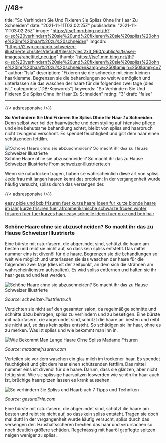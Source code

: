 //48+
---
title: "So Verhindern Sie Und Fixieren Sie Spliss Ohne Ihr Haar Zu Schneiden"
date: "2021-11-11T03:02:25Z"
publishdate: "2021-11-11T03:02:25Z"
image: "https://tse1.mm.bing.net/th?q=so%20verhindern%20sie%20und%20fixieren%20sie%20spliss%20ohne%20ihr%20haar%20zu%20schneiden"
imgcdn: "https://i2.wp.com/cdn.schweizer-illustrierte.ch/sites/default/files/styles/2x3_960/public/si/teaser-images/raheltitel_neu.jpg"
thumb: "https://tse1.mm.bing.net/th?q=so%20verhindern%20sie%20und%20fixieren%20sie%20spliss%20ohne%20ihr%20haar%20zu%20schneiden&amp;w=250&amp;h=250&amp;c=7"
author: "Isla"
description: "Fixieren sie die schnecke mit einer kleinen haarklemme. Begrenzen sie die behandlungen so weit wie möglich und unterlassen sie das waschen der haare für die folgenden zwei tage (dies ist."
categories: ["DB-Keywords"]
keywords: "So Verhindern Sie Und Fixieren Sie Spliss Ohne Ihr Haar Zu Schneiden"
rating: "3"
draft: "false"

---


{{< adsresponsive />}}

**So Verhindern Sie Und Fixieren Sie Spliss Ohne Ihr Haar Zu Schneiden**. Denn selbst wer bei der haarwäsche und dem styling auf intensive pflege und eine behutsame behandlung achtet, bleibt von spliss und haarbruch nicht zwingend verschont. Es spendet feuchtigkeit und gibt dem haar einen schützenden fettfilm.


![Schöne Haare ohne sie abzuschneiden? So macht ihr das zu Hause Schweizer Illustrierte](https://tse1.mm.bing.net/th?q=so%20verhindern%20sie%20und%20fixieren%20sie%20spliss%20ohne%20ihr%20haar%20zu%20schneiden "Schöne Haare ohne sie abzuschneiden? So macht ihr das zu Hause Schweizer Illustrierte")
Schöne Haare ohne sie abzuschneiden? So macht ihr das zu Hause Schweizer Illustrierte From schweizer-illustrierte.ch

Wenn sie naturlocken tragen, haben sie wahrscheinlich diese art von spliss. Jede frau mit langen haaren kennt das problem: In der vergangenheit wurde häufig versucht, spliss durch das versengen der.

{{< adsresponsive />}}

[easy pixie und bob frisuren fuer kurze haare](/easy-pixie-und-bob-frisuren-fuer-kurze-haare/) [ideen fur kurze blonde haare im jahr](/ideen-fur-kurze-blonde-haare-im-jahr/) [kurze frisuren fuer afroamerikanische schwarze frauen winter](/kurze-frisuren-fuer-afroamerikanische-schwarze-frauen-winter/) [frisuren fuer fuer kurzes haar easy schnelle ideen fuer pixie und bob hair](/frisuren-fuer-fuer-kurzes-haar-easy-schnelle-ideen-fuer-pixie-und-bob-hair/) 

### Schöne Haare ohne sie abzuschneiden? So macht ihr das zu Hause Schweizer Illustrierte
Eine bürste mit naturfasern, die abgerundet sind, schützt die haare am besten und reibt sie nicht auf, so dass kein spliss entsteht. Das mittel nummer eins ist olivenöl für die haare. Begrenzen sie die behandlungen so weit wie möglich und unterlassen sie das waschen der haare für die folgenden zwei tage (dies ist der zeitpunkt, an dem sich die strähnen am wahrscheinlichsten aufspalten). Es wird spliss entfernen und halten sie ihr haar gesund und fest werden.


![Schöne Haare ohne sie abzuschneiden? So macht ihr das zu Hause Schweizer Illustrierte](https://i2.wp.com/cdn.schweizer-illustrierte.ch/sites/default/files/styles/2x3_960/public/si/teaser-images/raheltitel_neu.jpg "Schöne Haare ohne sie abzuschneiden? So macht ihr das zu Hause Schweizer Illustrierte")

*Source: schweizer-illustrierte.ch*

Verzichten sie nicht auf den gesamten salon, da regelmäßige schnitte und schnitte dazu beitragen, spliss zu verhindern und zu beseitigen. Eine bürste mit naturfasern, die abgerundet sind, schützt die haare am besten und reibt sie nicht auf, so dass kein spliss entsteht. So schädigen sie ihr haar, ohne es zu merken. Was ist spliss und wie bekommt man ihn in.


![Wie Bekommt Man Lange Haare Ohne Spliss Madame Frisuren](https://i.pinimg.com/564x/0f/e2/57/0fe25769d740f9244b66a34a488542d6.jpg "Wie Bekommt Man Lange Haare Ohne Spliss Madame Frisuren")

*Source: madamefrisuren.com*

Verteilen sie vor dem waschen ein glas milch im trockenen haar. Es spendet feuchtigkeit und gibt dem haar einen schützenden fettfilm. Das mittel nummer eins ist olivenöl für die haare. Darum, dass sie glänzen, aber nicht fettig sind. Wie sie splissige haarspitzen loswerden wie schön ihr haar auch ist, brüchige haarspitzen lassen es krank aussehen.


![So verhindern Sie Spliss und Haarbruch 7 Tipps und Techniken](https://i2.wp.com/www.gesundlinie.com/image0413/post.medicalnewstoday.com/wp-content/uploads/2020/03/285941-5-Ways-to-Fix-Fried-HairHeader-732x549.jpg?w=756&amp;h=567 "So verhindern Sie Spliss und Haarbruch 7 Tipps und Techniken")

*Source: gesundlinie.com*

Eine bürste mit naturfasern, die abgerundet sind, schützt die haare am besten und reibt sie nicht auf, so dass kein spliss entsteht. Tragen sie doch mal dutt! In der vergangenheit wurde häufig versucht, spliss durch das versengen der. Haushaltsscheren brechen das haar und verursachen so noch deutlich größere schäden. Regelmässig mit haaröl gepflegte spitzen neigen weniger zu spliss.


